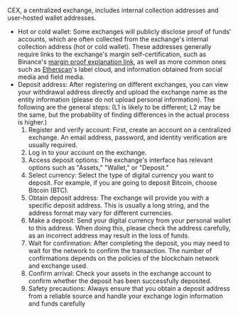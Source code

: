 CEX, a centralized exchange, includes internal collection addresses and user-hosted wallet addresses.

- Hot or cold wallet: Some exchanges will publicly disclose proof of funds' accounts, which are often collected from the exchange's internal collection address (hot or cold wallet). These addresses generally require links to the exchange's margin self-certification, such as Binance's [margin proof explanation link](https://www.binance.com/en/blog/community/our-commitment-to-transparency-2895840147147652626), as well as more common ones such as [Etherscan](https://etherscan.io/)'s label cloud, and information obtained from social media and field media.
- Deposit address: After registering on different exchanges, you can view your withdrawal address directly and upload the exchange name as the entity information (please do not upload personal information). The following are the general steps: (L1 is likely to be different; L2 may be the same, but the probability of finding differences in the actual process is higher.)
  1. Register and verify account: First, create an account on a centralized exchange. An email address, password, and identity verification are usually required.
  2. Log in to your account on the exchange.
  3. Access deposit options: The exchange's interface has relevant options such as "Assets," "Wallet," or "Deposit."
  4. Select currency: Select the type of digital currency you want to deposit. For example, if you are going to deposit Bitcoin, choose Bitcoin (BTC).
  5. Obtain deposit address: The exchange will provide you with a specific deposit address. This is usually a long string, and the address format may vary for different currencies.
  6. Make a deposit: Send your digital currency from your personal wallet to this address. When doing this, please check the address carefully, as an incorrect address may result in the loss of funds.
  7. Wait for confirmation: After completing the deposit, you may need to wait for the network to confirm the transaction. The number of confirmations depends on the policies of the blockchain network and exchange used.
  8. Confirm arrival: Check your assets in the exchange account to confirm whether the deposit has been successfully deposited.
  9. Safety precautions: Always ensure that you obtain a deposit address from a reliable source and handle your exchange login information and funds carefully
